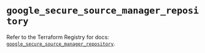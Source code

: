 # `google_secure_source_manager_repository`

Refer to the Terraform Registry for docs: [`google_secure_source_manager_repository`](https://registry.terraform.io/providers/hashicorp/google-beta/5.39.1/docs/resources/google_secure_source_manager_repository).
